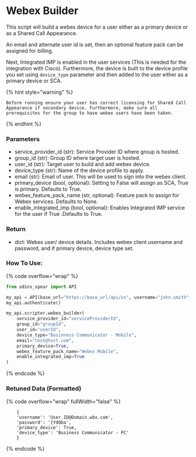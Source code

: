 # Webex Builder

This script will build a webex device for a user either as a primary device or as a Shared Call Appearance. 

An email and alternate user id is set, then an optional feature pack can be assigned for billing. 

Next, Integrated IMP is enabled in the user services (This is needed for the integration with Cisco). Furthermore, the device is built to the device profile you set using `device_type` parameter and then added to the user either as a primary device or SCA.

{% hint style="warning" %}
```
Before running ensure your user has correct licensing for Shared Call Appearance if secondary device. Furthermore, make sure all prerequisites for the group to have webex users have been taken.
```
{% endhint %}

### Parameters&#x20;

* service\_provider\_id (str): Service Provider ID where group is hosted.
* group\_id (str): Group ID where target user is hosted. 
* user\_id (str): Target user to build and add webex device.
* device\_type (str): Name of the device profile to apply. 
* email (str): Email of user. This will be used to sign into the webex client.
* primary\_device (bool, optional): Setting to False will assign as SCA, True is primary. Defaults to True. 
* webex\_feature\_pack\_name (str, optional): Feature pack to assign for Webex services. Defaults to None.
* enable\_integrated\_imp (bool, optional): Enables Integrated IMP service for the user if True .Defaults to True.

### Return

* dict: Webex user/ device details. Includes webex client username and password, and if primary device, device type set. 

### How To Use:

{% code overflow="wrap" %}
```python
from odins_spear import API

my_api = API(base_url="https://base_url/api/vx", username="john.smith", password="ODIN_INSTANCE_1")
my_api.authenticate()

my_api.scripter.webex_builder(
    service_provider_id="serviceProviderId",
    group_id="groupId",
    user_id="userId",
    device_type="Businness Communicator - Mobile",
    email="test@test.com",
    primary_device=True,
    webex_feature_pack_name="Webex Mobile",
    enable_integrated_imp=True
)
```
{% endcode %}

### Retuned Data (Formatted)

{% code overflow="wrap" fullWidth="false" %}
```
    {
    'username': 'User.ID@Domain.wbx.com', 
    'password': '{YdQba', 
    'primary_device': True, 
    'device_type': 'Business Communicator - PC'
    }
```
{% endcode %}
